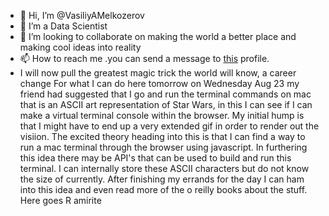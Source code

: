 - 👋 Hi, I’m @VasiliyAMelkozerov
- 👀 I’m a Data Scientist
- 💞️ I’m looking to collaborate on making the world a better place and making cool ideas into reality
- 📫 How to reach me .you can send a message to <a href="https://www.linkedin.com/in/vasiliy-melkozerov/">this</a> profile.
- I will now pull the greatest magic trick the world will know, a career change
For what I can do here tomorrow on Wednesday Aug 23 my friend had suggested that I go and run the terminal commands on mac that is an ASCII art representation of Star Wars, in this I can see if I can make a virtual terminal console within the browser. My initial hump is that I might have to end up a very extended gif in order to render out the visiion. The excited theory heading into this is that I can find a way to run a mac terminal through the browser using javascript. In furthering this idea there may be API's that can be used to build and run this terminal. I can internally store these ASCII characters but do not know the size of currently.
After finishing  my errands for the day I can ham into this idea and even read more of the o reilly books about the stuff. Here goes R amirite
